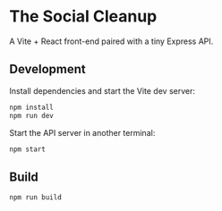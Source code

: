# The Social Cleanup

A Vite + React front-end paired with a tiny Express API.

## Development

Install dependencies and start the Vite dev server:

```bash
npm install
npm run dev
```

Start the API server in another terminal:

```bash
npm start
```

## Build

```bash
npm run build
```
